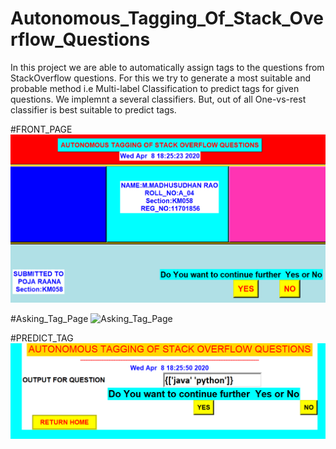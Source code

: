 # Autonomous_Tagging_Of_Stack_Overflow_Questions
In this project we are able to automatically assign tags to the questions from StackOverflow questions.
For this we try to generate a most suitable and probable method i.e Multi-label Classification to predict tags for given questions.
We implemnt a several classifiers. But, out of all One-vs-rest classifier is best suitable to predict tags.

#FRONT_PAGE
![FRONT_PAGE](FRONT_PAGE.png)

#Asking_Tag_Page
![Asking_Tag_Page](#Asking_Tag_page.png)

#PREDICT_TAG
![Predict_Tag_Page](Predict_Tag_Page.png)
